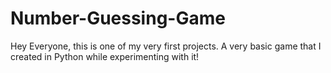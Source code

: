 # Number-Guessing-Game
Hey Everyone, this is one of my very first projects. A very basic game that I created in Python while experimenting with it!
